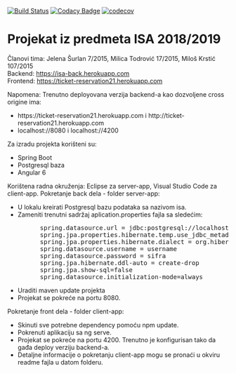 [![Build Status](https://travis-ci.com/jaseyrae9/ISA.svg?token=LfU8WskipJPYJ3mUzo1g&branch=master)](https://travis-ci.com/jaseyrae9/ISA)
[![Codacy Badge](https://api.codacy.com/project/badge/Grade/eee53e4eb8734553ba79bc1bdca47fd6)](https://www.codacy.com?utm_source=github.com&amp;utm_medium=referral&amp;utm_content=jaseyrae9/ISA&amp;utm_campaign=Badge_Grade)
[![codecov](https://codecov.io/gh/jaseyrae9/ISA/branch/master/graph/badge.svg?token=QIB9smWDwq)](https://codecov.io/gh/jaseyrae9/ISA)
# Projekat iz predmeta ISA 2018/2019
Članovi tima: Jelena Šurlan 7/2015, Milica Todrović 17/2015, Miloš Krstić 107/2015 <br/>
Backend: https://isa-back.herokuapp.com <br/>
Frontend: https://ticket-reservation21.herokuapp.com <br/>

Napomena: Trenutno deployovana verzija backend-a kao dozvoljene cross origine ima:
<ul>
  <li> https://ticket-reservation21.herokuapp.com  i http://ticket-reservation21.herokuapp.com </li>
  <li> localhost://8080 i localhost://4200
</ul>

Za izradu projekta korišteni su: 
<ul>
  <li> Spring Boot </li>
  <li> Postgresql baza </li>
  <li> Angular 6 </li>
</ul>
Korištena radna okruženja: Eclipse za server-app, Visual Studio Code za client-app.
Pokretanje back dela - folder server-app:
<ul>
  <li> U lokalu kreirati Postgresql bazu podataka sa nazivom isa. </li>  
  <li> Zameniti trenutni sadržaj aplication.properties fajla sa sledećim:
    <pre>
      spring.datasource.url = jdbc:postgresql://localhost:5432/isa
      spring.jpa.properties.hibernate.temp.use_jdbc_metadata_defaults = false
      spring.jpa.properties.hibernate.dialect = org.hibernate.dialect.PostgreSQL95Dialect
      spring.datasource.username = username
      spring.datasource.password = sifra
      spring.jpa.hibernate.ddl-auto = create-drop
      spring.jpa.show-sql=false
      spring.datasource.initialization-mode=always</pre> </li>
  <li> Uraditi maven update projekta </li>
  <li> Projekat se pokreće na portu 8080. </li>
</ul>

Pokretanje front dela - folder client-app:
<ul>
  <li> Skinuti sve potrebne dependency pomoću npm update. </li>
  <li> Pokrenuti aplikaciju sa ng serve. </li>
  <li> Projekat se pokreće na portu 4200. Trenutno je konfigurisan tako da gađa deploy verziju backend-a. </li>
  <li> Detaljne informacije o pokretanju client-app mogu se pronaći u okviru readme fajla u datom folderu. </li>
</ul> 

